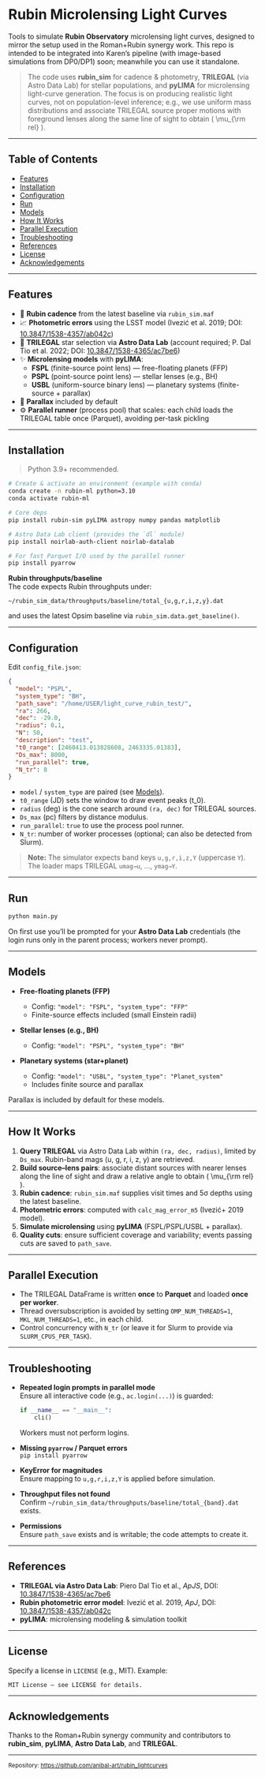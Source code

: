 # Rubin Microlensing Light Curves

Tools to simulate **Rubin Observatory** microlensing light curves, designed to mirror the setup used in the Roman+Rubin synergy work. This repo is intended to be integrated into Karen’s pipeline (with image-based simulations from DP0/DP1) soon; meanwhile you can use it standalone.

> The code uses **rubin_sim** for cadence & photometry, **TRILEGAL** (via Astro Data Lab) for stellar populations, and **pyLIMA** for microlensing light-curve generation. The focus is on producing realistic light curves, not on population-level inference; e.g., we use uniform mass distributions and associate TRILEGAL source proper motions with foreground lenses along the same line of sight to obtain \( \mu_{\rm rel} \).

---

## Table of Contents

- [Features](#features)  
- [Installation](#installation)  
- [Configuration](#configuration)  
- [Run](#run)  
- [Models](#models)  
- [How It Works](#how-it-works)  
- [Parallel Execution](#parallel-execution)  
- [Troubleshooting](#troubleshooting)  
- [References](#references)  
- [License](#license)  
- [Acknowledgements](#acknowledgements)

---

## Features

- 🔭 **Rubin cadence** from the latest baseline via `rubin_sim.maf`
- 📈 **Photometric errors** using the LSST model (Ivezić et al. 2019; DOI: [10.3847/1538-4357/ab042c](https://doi.org/10.3847/1538-4357/ab042c))
- 🌌 **TRILEGAL** star selection via **Astro Data Lab** (account required; P. Dal Tio et al. 2022; DOI: [10.3847/1538-4365/ac7be6](https://doi.org/10.3847/1538-4365/ac7be6))
- ✨ **Microlensing models** with **pyLIMA**:
  - **FSPL** (finite-source point lens) — free-floating planets (FFP)
  - **PSPL** (point-source point lens) — stellar lenses (e.g., BH)
  - **USBL** (uniform-source binary lens) — planetary systems (finite-source + parallax)
- 🧭 **Parallax** included by default
- ⚙️ **Parallel runner** (process pool) that scales: each child loads the TRILEGAL table once (Parquet), avoiding per-task pickling

---

## Installation

> Python 3.9+ recommended.

```bash
# Create & activate an environment (example with conda)
conda create -n rubin-ml python=3.10
conda activate rubin-ml

# Core deps
pip install rubin-sim pyLIMA astropy numpy pandas matplotlib

# Astro Data Lab client (provides the `dl` module)
pip install noirlab-auth-client noirlab-datalab

# For fast Parquet I/O used by the parallel runner
pip install pyarrow
```

**Rubin throughputs/baseline**  
The code expects Rubin throughputs under:
```
~/rubin_sim_data/throughputs/baseline/total_{u,g,r,i,z,y}.dat
```
and uses the latest Opsim baseline via `rubin_sim.data.get_baseline()`.

---

## Configuration

Edit `config_file.json`:

```json
{
  "model": "PSPL",
  "system_type": "BH",
  "path_save": "/home/USER/light_curve_rubin_test/",
  "ra": 266,
  "dec": -29.0,
  "radius": 0.1,
  "N": 50,
  "description": "test",
  "t0_range": [2460413.013828608, 2463335.01383],
  "Ds_max": 8000,
  "run_parallel": true,
  "N_tr": 8
}
```

- `model` / `system_type` are paired (see [Models](#models)).
- `t0_range` (JD) sets the window to draw event peaks \(t_0\).
- `radius` (deg) is the cone search around `(ra, dec)` for TRILEGAL sources.
- `Ds_max` (pc) filters by distance modulus.
- `run_parallel`: `true` to use the process pool runner.
- `N_tr`: number of worker processes (optional; can also be detected from Slurm).

> **Note:** The simulator expects band keys `u,g,r,i,z,Y` (uppercase `Y`). The loader maps TRILEGAL `umag→u`, …, `ymag→Y`.

---

## Run

```bash
python main.py
```

On first use you’ll be prompted for your **Astro Data Lab** credentials (the login runs only in the parent process; workers never prompt).

---

## Models

- **Free-floating planets (FFP)**  
  - Config: `"model": "FSPL", "system_type": "FFP"`  
  - Finite-source effects included (small Einstein radii)

- **Stellar lenses (e.g., BH)**  
  - Config: `"model": "PSPL", "system_type": "BH"`

- **Planetary systems (star+planet)**  
  - Config: `"model": "USBL", "system_type": "Planet_system"`  
  - Includes finite source and parallax

Parallax is included by default for these models.

---

## How It Works

1. **Query TRILEGAL** via Astro Data Lab within `(ra, dec, radius)`, limited by `Ds_max`. Rubin-band mags (u, g, r, i, z, y) are retrieved.
2. **Build source–lens pairs**: associate distant sources with nearer lenses along the line of sight and draw a relative angle to obtain \( \mu_{\rm rel} \).
3. **Rubin cadence**: `rubin_sim.maf` supplies visit times and 5σ depths using the latest baseline.
4. **Photometric errors**: computed with `calc_mag_error_m5` (Ivezić+ 2019 model).
5. **Simulate microlensing** using **pyLIMA** (FSPL/PSPL/USBL + parallax).
6. **Quality cuts**: ensure sufficient coverage and variability; events passing cuts are saved to `path_save`.

---

## Parallel Execution

- The TRILEGAL DataFrame is written **once** to **Parquet** and loaded **once per worker**.
- Thread oversubscription is avoided by setting `OMP_NUM_THREADS=1`, `MKL_NUM_THREADS=1`, etc., in each child.
- Control concurrency with `N_tr` (or leave it for Slurm to provide via `SLURM_CPUS_PER_TASK`).

---

## Troubleshooting

- **Repeated login prompts in parallel mode**  
  Ensure all interactive code (e.g., `ac.login(...)`) is guarded:
  ```python
  if __name__ == "__main__":
      cli()
  ```
  Workers must not perform logins.

- **Missing `pyarrow` / Parquet errors**  
  `pip install pyarrow`

- **KeyError for magnitudes**  
  Ensure mapping to `u,g,r,i,z,Y` is applied before simulation.

- **Throughput files not found**  
  Confirm `~/rubin_sim_data/throughputs/baseline/total_{band}.dat` exists.

- **Permissions**  
  Ensure `path_save` exists and is writable; the code attempts to create it.

---

## References

- **TRILEGAL via Astro Data Lab**: Piero Dal Tio et al., *ApJS*, DOI: [10.3847/1538-4365/ac7be6](https://doi.org/10.3847/1538-4365/ac7be6)  
- **Rubin photometric error model**: Ivezić et al. 2019, *ApJ*, DOI: [10.3847/1538-4357/ab042c](https://doi.org/10.3847/1538-4357/ab042c)  
- **pyLIMA**: microlensing modeling & simulation toolkit

---

## License

Specify a license in `LICENSE` (e.g., MIT). Example:  
```
MIT License — see LICENSE for details.
```

---

## Acknowledgements

Thanks to the Roman+Rubin synergy community and contributors to **rubin_sim**, **pyLIMA**, **Astro Data Lab**, and **TRILEGAL**.

---

<sub>Repository: https://github.com/anibal-art/rubin_lightcurves</sub>
